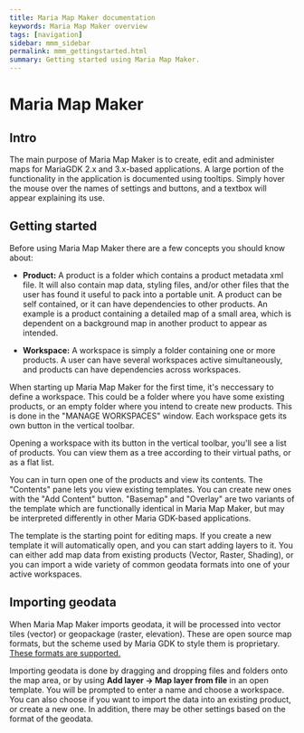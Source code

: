 ```yaml
---
title: Maria Map Maker documentation
keywords: Maria Map Maker overview
tags: [navigation]
sidebar: mmm_sidebar
permalink: mmm_gettingstarted.html
summary: Getting started using Maria Map Maker.
---
```


# Maria Map Maker

## Intro
The main purpose of Maria Map Maker is to create, edit and administer maps for MariaGDK 2.x and 3.x-based applications. A large portion of the functionality in the application is documented using tooltips. Simply hover the mouse over the names of settings and buttons, and a textbox will appear explaining its use.

## Getting started

Before using Maria Map Maker there are a few concepts you should know about:

*  **Product:** A product is a folder which contains a product metadata xml file. It will also contain map data, styling files, and/or other files that the user has found it useful to pack into a portable unit. A product can be self contained, or it can have dependencies to other products. An example is a product containing a detailed map of a small area, which is dependent on a background map in another product to appear as intended.

*  **Workspace:** A workspace is simply a folder containing one or more products. A user can have several workspaces active simultaneously, and products can have dependencies across workspaces.

When starting up Maria Map Maker for the first time, it's neccessary to define a workspace. This could be a folder where you have some existing products, or an empty folder where you intend to create new products. This is done in the "MANAGE WORKSPACES" window. Each workspace gets its own button in the vertical toolbar. 

Opening a workspace with its button in the vertical toolbar, you'll see a list of products. You can view them as a tree according to their virtual paths, or as a flat list.

You can in turn open one of the products and view its contents. The "Contents" pane lets you view existing templates. You can create new ones with the "Add Content" button. "Basemap" and "Overlay" are two variants of the template which are functionally identical in Maria Map Maker, but may be interpreted differently in other Maria GDK-based applications. 

The template is the starting point for editing maps. If you create a new template it will automatically open, and you can start adding layers to it. You can either add map data from existing products (Vector, Raster, Shading), or you can import a wide variety of common geodata formats into one of your active workspaces. 

## Importing geodata

When Maria Map Maker imports geodata, it will be processed into vector tiles (vector) or geopackage (raster, elevation). These are open source map formats, but the scheme used by Maria GDK to style them is proprietary. [These formats are supported.](./mmm_maps_supportedformats.html)

Importing geodata is done by dragging and dropping files and folders onto the map area, or by using **Add layer -> Map layer from file** in an open template. You will be prompted to enter a name and choose a workspace. You can also choose if you want to import the data into an existing product, or create a new one. In addition, there may be  other settings based on the format of the geodata.









